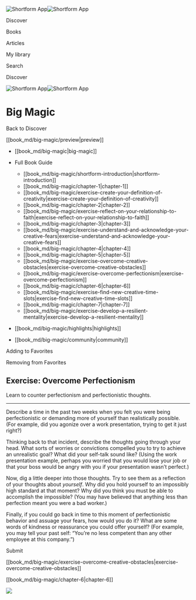 ![Shortform App](/img/logo.36a2399e.svg)![Shortform App](/img/logo-dark.70c1b072.svg)

Discover

Books

Articles

My library

Search

Discover

![Shortform App](/img/logo.36a2399e.svg)![Shortform App](/img/logo-dark.70c1b072.svg)

# Big Magic

Back to Discover

[[book_md/big-magic/preview|preview]]

  * [[book_md/big-magic|big-magic]]
  * Full Book Guide

    * [[book_md/big-magic/shortform-introduction|shortform-introduction]]
    * [[book_md/big-magic/chapter-1|chapter-1]]
    * [[book_md/big-magic/exercise-create-your-definition-of-creativity|exercise-create-your-definition-of-creativity]]
    * [[book_md/big-magic/chapter-2|chapter-2]]
    * [[book_md/big-magic/exercise-reflect-on-your-relationship-to-faith|exercise-reflect-on-your-relationship-to-faith]]
    * [[book_md/big-magic/chapter-3|chapter-3]]
    * [[book_md/big-magic/exercise-understand-and-acknowledge-your-creative-fears|exercise-understand-and-acknowledge-your-creative-fears]]
    * [[book_md/big-magic/chapter-4|chapter-4]]
    * [[book_md/big-magic/chapter-5|chapter-5]]
    * [[book_md/big-magic/exercise-overcome-creative-obstacles|exercise-overcome-creative-obstacles]]
    * [[book_md/big-magic/exercise-overcome-perfectionism|exercise-overcome-perfectionism]]
    * [[book_md/big-magic/chapter-6|chapter-6]]
    * [[book_md/big-magic/exercise-find-new-creative-time-slots|exercise-find-new-creative-time-slots]]
    * [[book_md/big-magic/chapter-7|chapter-7]]
    * [[book_md/big-magic/exercise-develop-a-resilient-mentality|exercise-develop-a-resilient-mentality]]
  * [[book_md/big-magic/highlights|highlights]]
  * [[book_md/big-magic/community|community]]



Adding to Favorites 

Removing from Favorites 

## Exercise: Overcome Perfectionism

Learn to counter perfectionism and perfectionistic thoughts.

* * *

Describe a time in the past two weeks when you felt you were being perfectionistic or demanding more of yourself than realistically possible. (For example, did you agonize over a work presentation, trying to get it just right?)

Thinking back to that incident, describe the thoughts going through your head. What sorts of worries or convictions compelled you to try to achieve an unrealistic goal? What did your self-talk sound like? (Using the work presentation example, perhaps you worried that you would lose your job or that your boss would be angry with you if your presentation wasn’t perfect.)

Now, dig a little deeper into those thoughts. Try to see them as a reflection of your thoughts about _yourself_. Why did you hold yourself to an impossibly high standard at that moment? Why did you think you must be able to accomplish the impossible? (You may have believed that anything less than perfection meant you were a bad worker.)

Finally, if you could go back in time to this moment of perfectionistic behavior and assuage your fears, how would you do it? What are some words of kindness or reassurance you could offer yourself? (For example, you may tell your past self: “You’re no less competent than any other employee at this company.”)

Submit 

[[book_md/big-magic/exercise-overcome-creative-obstacles|exercise-overcome-creative-obstacles]]

[[book_md/big-magic/chapter-6|chapter-6]]

![](https://bat.bing.com/action/0?ti=56018282&Ver=2&mid=2fba5d1c-d962-4668-b84d-fa83a0956e66&sid=201ffde0635411ee902411d77b750559&vid=20202bf0635411ee9ac03f2e618b0b9f&vids=0&msclkid=N&pi=0&lg=en-US&sw=800&sh=600&sc=24&nwd=1&tl=Shortform%20%7C%20Big%20Magic&p=https%3A%2F%2Fwww.shortform.com%2Fapp%2Fbook%2Fbig-magic%2Fexercise-overcome-perfectionism&r=&lt=428&evt=pageLoad&sv=1&rn=26439)
